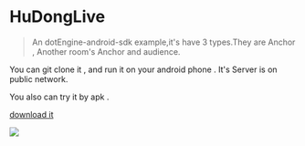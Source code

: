# HuDongLive

> An dotEngine-android-sdk example,it's have 3 types.They are Anchor , Another room's Anchor and audience.

You can git clone it , and run it on your android phone . It's Server is on public network.



You also can try it by apk .



[download it](https://fir.im/hudonglive)



![](https://ws4.sinaimg.cn/large/006tNbRwly1fft7j0ojzrj30sc14wq52.jpg)



